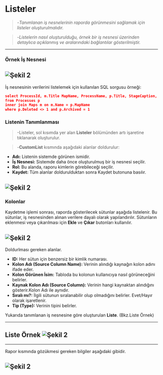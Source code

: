 # Listeler

> -_Tanımlanan iş nesnelerinin raporda görünmesini sağlamak için listeler oluşturulmalıdır._

> -_Listelerin nasıl oluşturulduğu, örnek bir iş nesnesi üzerinden detaylıca açıklanmış ve aralarındaki bağlantılar gösterilmiştir._


---
### Örnek İş Nesnesi


![Şekil 2](/TimyaBPM-Documents/rapor.png) 
---

İş nesnesinin verilerini listelemek için kullanılan SQL sorgusu örneği: 
```json
select ProcessId, m.Title MapName, ProcessName, p.Title, StageCaption, CreatedTime, UpdatedTime, DoubleField1, StringField1, StringField2 
from Processes p 
inner join Maps m on m.Name = p.MapName 
where p.Deleted <> 1 and p.Archived = 1
```
### Listenin Tanımlanması

> -Listeler, sol kısımda yer alan **Listeler** bölümünden artı işaretine tıklanarak oluşturulur.

> -**CustomList** kısmında aşağıdaki alanlar doldurulur:

- **Adı:** Listenin sistemde görünen ismidir.
- **İş Nesnesi:** Sistemde daha önce oluşturulmuş bir iş nesnesi seçilir.
- **Rol:** Bu alanda, raporu kimlerin görebileceği seçilir.
- **Kaydet:** Tüm alanlar doldurulduktan sonra Kaydet butonuna basılır.

![Şekil 2](/TimyaBPM-Documents/liste65.png) 
----
### Kolonlar

Kaydetme işlemi sonrası, raporda gösterilecek sütunlar aşağıda listelenir. Bu sütunlar, iş nesnesinden alınan verilere dayalı olarak yapılandırılır. Sütunların eklenmesi veya çıkarılması için **Ekle** ve **Çıkar** butonları kullanılır.

![Şekil 2](/TimyaBPM-Documents/liste100.png) 
----
Doldurlması gereken alanlar.
- **ID:** Her sütun için benzersiz bir kimlik numarası.
- **Kolon Adı (Source Column Name):** Verinin alındığı kaynağın kolon adını ifade eder.
- **Kolon Görünen İsim:** Tabloda bu kolonun kullanıcıya nasıl görüneceğini belirler.
- **Kaynak Kolon Adı (Source Column):** Verinin hangi kaynaktan alındığını gösterir.Kolon Adı ile aynıdır.
- **Sıralı mı?:** İlgili sütunun sıralanabilir olup olmadığını belirler. Evet/Hayır olarak işaretlenir.
- **Tip (Type):** Verinin tipini belirler.

Yukarıda tanımlanan iş nesnesine göre oluşturulan **Liste**. (Bkz.Liste Örnek)

---
**Liste Örnek**
![Şekil 2](/TimyaBPM-Documents/rapor2.png) 
---

---
Rapor kısmında gözükmesi gereken bilgiler aşağıdaki gibidir.

![Şekil 2](/TimyaBPM-Documents/rapor3.png) 
---